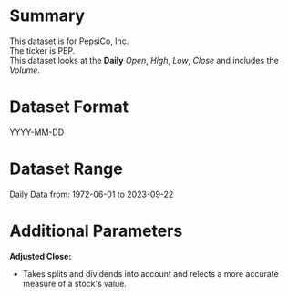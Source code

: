 # Summary

This dataset is for PepsiCo, Inc.    
The ticker is PEP.    
This dataset looks at the **Daily** _Open_, _High_, _Low_, _Close_ and includes the _Volume_.    


# Dataset Format  

YYYY-MM-DD    

# Dataset Range  

Daily Data from: 1972-06-01 to 2023-09-22    

# Additional Parameters  

**Adjusted Close:**  

* Takes splits and dividends into account and relects a more accurate measure of a stock's value.


